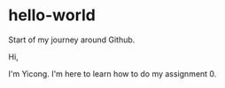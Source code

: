 # hello-world
Start of my journey around Github.

Hi,

I'm Yicong. I'm here to learn how to do my assignment 0.
